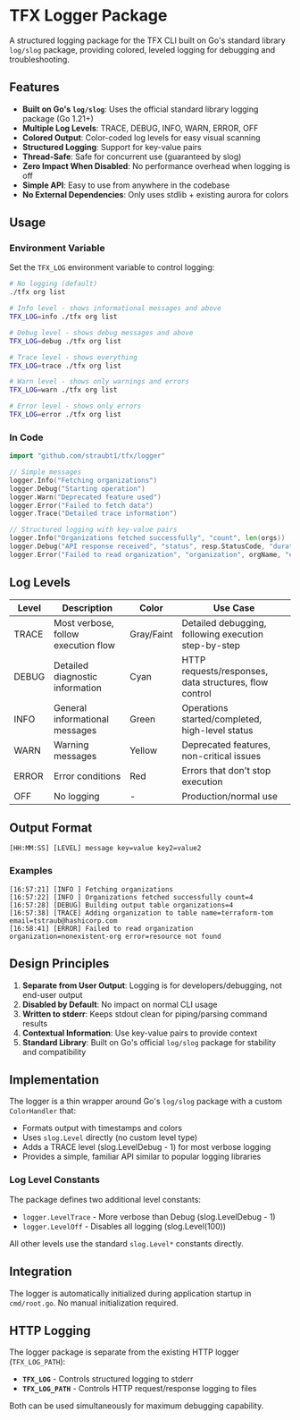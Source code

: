 # TFX Logger Package

A structured logging package for the TFX CLI built on Go's standard library `log/slog` package, providing colored, leveled logging for debugging and troubleshooting.

## Features

- **Built on Go's `log/slog`**: Uses the official standard library logging package (Go 1.21+)
- **Multiple Log Levels**: TRACE, DEBUG, INFO, WARN, ERROR, OFF
- **Colored Output**: Color-coded log levels for easy visual scanning
- **Structured Logging**: Support for key-value pairs
- **Thread-Safe**: Safe for concurrent use (guaranteed by slog)
- **Zero Impact When Disabled**: No performance overhead when logging is off
- **Simple API**: Easy to use from anywhere in the codebase
- **No External Dependencies**: Only uses stdlib + existing aurora for colors

## Usage

### Environment Variable

Set the `TFX_LOG` environment variable to control logging:

```bash
# No logging (default)
./tfx org list

# Info level - shows informational messages and above
TFX_LOG=info ./tfx org list

# Debug level - shows debug messages and above
TFX_LOG=debug ./tfx org list

# Trace level - shows everything
TFX_LOG=trace ./tfx org list

# Warn level - shows only warnings and errors
TFX_LOG=warn ./tfx org list

# Error level - shows only errors
TFX_LOG=error ./tfx org list
```

### In Code

```go
import "github.com/straubt1/tfx/logger"

// Simple messages
logger.Info("Fetching organizations")
logger.Debug("Starting operation")
logger.Warn("Deprecated feature used")
logger.Error("Failed to fetch data")
logger.Trace("Detailed trace information")

// Structured logging with key-value pairs
logger.Info("Organizations fetched successfully", "count", len(orgs))
logger.Debug("API response received", "status", resp.StatusCode, "duration", elapsed)
logger.Error("Failed to read organization", "organization", orgName, "error", err)
```

## Log Levels

| Level | Description | Color | Use Case |
|-------|-------------|-------|----------|
| TRACE | Most verbose, follow execution flow | Gray/Faint | Detailed debugging, following execution step-by-step |
| DEBUG | Detailed diagnostic information | Cyan | HTTP requests/responses, data structures, flow control |
| INFO | General informational messages | Green | Operations started/completed, high-level status |
| WARN | Warning messages | Yellow | Deprecated features, non-critical issues |
| ERROR | Error conditions | Red | Errors that don't stop execution |
| OFF | No logging | - | Production/normal use |

## Output Format

```
[HH:MM:SS] [LEVEL] message key=value key2=value2
```

### Examples

```
[16:57:21] [INFO ] Fetching organizations
[16:57:22] [INFO ] Organizations fetched successfully count=4
[16:57:28] [DEBUG] Building output table organizations=4
[16:57:38] [TRACE] Adding organization to table name=terraform-tom email=tstraub@hashicorp.com
[16:58:41] [ERROR] Failed to read organization organization=nonexistent-org error=resource not found
```

## Design Principles

1. **Separate from User Output**: Logging is for developers/debugging, not end-user output
2. **Disabled by Default**: No impact on normal CLI usage
3. **Written to stderr**: Keeps stdout clean for piping/parsing command results
4. **Contextual Information**: Use key-value pairs to provide context
5. **Standard Library**: Built on Go's official `log/slog` package for stability and compatibility

## Implementation

The logger is a thin wrapper around Go's `log/slog` package with a custom `ColorHandler` that:

- Formats output with timestamps and colors
- Uses `slog.Level` directly (no custom level type)
- Adds a TRACE level (slog.LevelDebug - 1) for most verbose logging
- Provides a simple, familiar API similar to popular logging libraries

### Log Level Constants

The package defines two additional level constants:

- `logger.LevelTrace` - More verbose than Debug (slog.LevelDebug - 1)
- `logger.LevelOff` - Disables all logging (slog.Level(100))

All other levels use the standard `slog.Level*` constants directly.

## Integration

The logger is automatically initialized during application startup in `cmd/root.go`. No manual initialization required.

## HTTP Logging

The logger package is separate from the existing HTTP logger (`TFX_LOG_PATH`):

- **`TFX_LOG`** - Controls structured logging to stderr
- **`TFX_LOG_PATH`** - Controls HTTP request/response logging to files

Both can be used simultaneously for maximum debugging capability.
